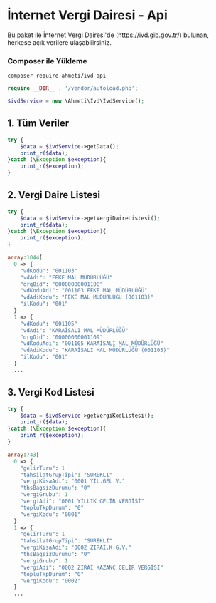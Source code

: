 # İnternet Vergi Dairesi - Api
Bu paket ile İnternet Vergi Dairesi'de (https://ivd.gib.gov.tr/) bulunan, herkese açık verilere ulaşabilirsiniz.

### Composer ile Yükleme
```
composer require ahmeti/ivd-api
```

```php
require __DIR__ . '/vendor/autoload.php';

$ivdService = new \Ahmeti\Ivd\IvdService();
```

## 1. Tüm Veriler
```php
try {
    $data = $ivdService->getData();
    print_r($data);
}catch (\Exception $exception){
    print_r($exception);
}
```

## 2. Vergi Daire Listesi
```php
try {
    $data = $ivdService->getVergiDaireListesi();
    print_r($data);
}catch (\Exception $exception){
    print_r($exception);
}
```
```php
array:1044[
  0 => {
    "vdKodu": "001103"
    "vdAdi": "FEKE MAL MÜDÜRLÜĞÜ"
    "orgOid": "00000000001108"
    "vdKoduAdi": "001103 FEKE MAL MÜDÜRLÜĞÜ"
    "vdAdiKodu": "FEKE MAL MÜDÜRLÜĞÜ (001103)"
    "ilKodu": "001"
  }
  1 => {
    "vdKodu": "001105"
    "vdAdi": "KARAİSALI MAL MÜDÜRLÜĞÜ"
    "orgOid": "00000000001109"
    "vdKoduAdi": "001105 KARAİSALI MAL MÜDÜRLÜĞÜ"
    "vdAdiKodu": "KARAİSALI MAL MÜDÜRLÜĞÜ (001105)"
    "ilKodu": "001"
  }
  ...
```

## 3. Vergi Kod Listesi
```php
try {
    $data = $ivdService->getVergiKodListesi();
    print_r($data);
}catch (\Exception $exception){
    print_r($exception);
}
```
```php
array:743[
  0 => {
    "gelirTuru": 1
    "tahsilatGrupTipi": "SUREKLI"
    "vergiKisaAdi": "0001 YIL.GEL.V."
    "thsBagsizDurumu": "0"
    "vergiGrubu": 1
    "vergiAdi": "0001 YILLIK GELİR VERGİSİ"
    "topluTkpDurum": "0"
    "vergiKodu": "0001"
  }
  1 => {
    "gelirTuru": 1
    "tahsilatGrupTipi": "SUREKLI"
    "vergiKisaAdi": "0002 ZIRAİ.K.G.V."
    "thsBagsizDurumu": "0"
    "vergiGrubu": 1
    "vergiAdi": "0002 ZIRAİ KAZANÇ GELİR VERGİSİ"
    "topluTkpDurum": "0"
    "vergiKodu": "0002"
  }
  ...
```